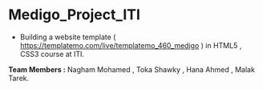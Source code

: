 # Medigo_Project_ITI

- Building a website template ( https://templatemo.com/live/templatemo_460_medigo ) in HTML5 , CSS3 course at ITI.
  
**Team Members :** Nagham Mohamed , Toka Shawky , Hana Ahmed , Malak Tarek.
